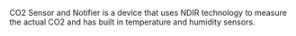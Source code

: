 CO2 Sensor and Notifier is a device that uses NDIR technology to measure the actual CO2 and has built in temperature and humidity sensors.
